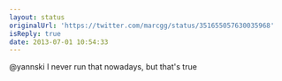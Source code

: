 ```yaml
---
layout: status
originalUrl: 'https://twitter.com/marcgg/status/351655057630035968'
isReply: true
date: 2013-07-01 10:54:33
---
```


@yannski I never run that nowadays, but that's true
